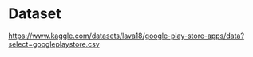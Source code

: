 # Dataset
https://www.kaggle.com/datasets/lava18/google-play-store-apps/data?select=googleplaystore.csv
